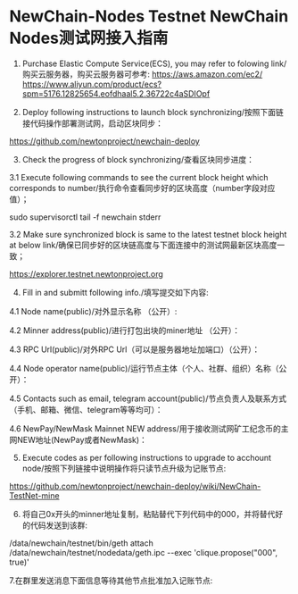 # NewChain-Nodes Testnet NewChain Nodes测试网接入指南

1. Purchase Elastic Compute Service(ECS), you may refer to folowing link/购买云服务器，购买云服务器可参考:
https://aws.amazon.com/ec2/
https://www.aliyun.com/product/ecs?spm=5176.12825654.eofdhaal5.2.36722c4aSDIOpf

2. Deploy following instructions to launch block synchronizing/按照下面链接代码操作部署测试网，启动区块同步：

https://github.com/newtonproject/newchain-deploy

3. Check the progress of block synchronizing/查看区块同步进度：

3.1 Execute following commands to see the current block height which corresponds to number/执行命令查看同步好的区块高度（number字段对应值）；

sudo supervisorctl tail -f newchain stderr

3.2 Make sure synchronized block is same to the latest testnet block height at below link/确保已同步好的区块链高度与下面连接中的测试网最新区块高度一致；

https://explorer.testnet.newtonproject.org

4. Fill in and submitt following info./填写提交如下内容:

4.1 Node name(public)/对外显示名称 （公开）:

4.2 Minner address(public)/进行打包出块的miner地址 （公开）：

4.3 RPC Url(public)/对外RPC Url（可以是服务器地址加端口）（公开）：

4.4 Node operator name(public)/运行节点主体（个人、社群、组织）名称（公开）：

4.5 Contacts such as email, telegram account(public)/节点负责人及联系方式（手机、邮箱、微信、telegram等等均可）：

4.6 NewPay/NewMask Mainnet NEW address/用于接收测试网矿工纪念币的主网NEW地址(NewPay或者NewMask)：

5. Execute codes as per following instructions to upgrade to acchount node/按照下列链接中说明操作将只读节点升级为记账节点:

https://github.com/newtonproject/newchain-deploy/wiki/NewChain-TestNet-mine

6. 将自己0x开头的minner地址复制，粘贴替代下列代码中的000，并将替代好的代码发送到该群:

/data/newchain/testnet/bin/geth attach /data/newchain/testnet/nodedata/geth.ipc --exec 'clique.propose("000", true)'

7.在群里发送消息下面信息等待其他节点批准加入记账节点:
